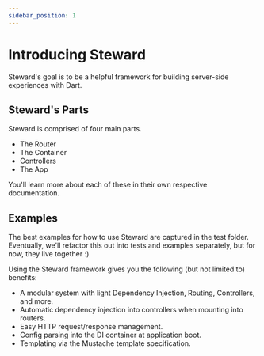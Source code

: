 ```yaml
---
sidebar_position: 1
---
```


# Introducing Steward

Steward's goal is to be a helpful framework for building server-side experiences with Dart.

## Steward's Parts

Steward is comprised of four main parts.

- The Router
- The Container
- Controllers
- The App

You'll learn more about each of these in their own respective documentation.

## Examples

The best examples for how to use Steward are captured in the test folder. Eventually, we'll refactor this out into tests and examples separately, but for now, they live together :)

Using the Steward framework gives you the following (but not limited to) benefits:

- A modular system with light Dependency Injection, Routing, Controllers, and more.
- Automatic dependency injection into controllers when mounting into routers.
- Easy HTTP request/response management.
- Config parsing into the DI container at application boot.
- Templating via the Mustache template specification.
